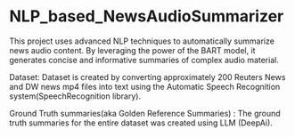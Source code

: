 # NLP_based_NewsAudioSummarizer
This project uses advanced NLP techniques to automatically summarize news audio content. By leveraging the power of the BART model, it generates concise and informative summaries of complex audio material.

Dataset: Dataset is created by converting approximately 200 Reuters News and DW news mp4 files into text using the Automatic Speech Recognition system(SpeechRecognition library).

Ground Truth summaries(aka Golden Reference Summaries) : The ground truth summaries for the entire dataset was created using LLM (DeepAi).
